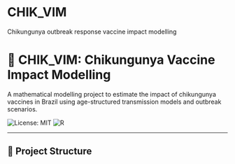 # CHIK_VIM
Chikungunya outbreak response vaccine impact modelling

# 🦟 CHIK_VIM: Chikungunya Vaccine Impact Modelling

A mathematical modelling project to estimate the impact of chikungunya vaccines in Brazil using age-structured transmission models and outbreak scenarios.

![License: MIT](https://img.shields.io/badge/license-MIT-green)
![R](https://img.shields.io/badge/R-4.3.3-blue)

---

## 📁 Project Structure
```markdown

